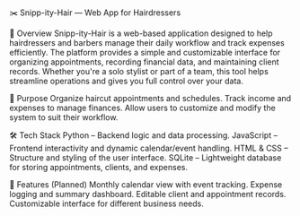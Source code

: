 ✂️ Snipp-ity-Hair — Web App for Hairdressers

📌 Overview
Snipp-ity-Hair is a web-based application designed to help hairdressers and barbers manage their daily workflow and track expenses efficiently. The platform provides a simple and customizable interface for organizing appointments, recording financial data, and maintaining client records.
Whether you're a solo stylist or part of a team, this tool helps streamline operations and gives you full control over your data.

🎯 Purpose
Organize haircut appointments and schedules.
Track income and expenses to manage finances.
Allow users to customize and modify the system to suit their workflow.

🛠️ Tech Stack
Python – Backend logic and data processing.
JavaScript – Frontend interactivity and dynamic calendar/event handling.
HTML & CSS – Structure and styling of the user interface.
SQLite – Lightweight database for storing appointments, clients, and expenses.

🚀 Features (Planned)
Monthly calendar view with event tracking.
Expense logging and summary dashboard.
Editable client and appointment records.
Customizable interface for different business needs.

